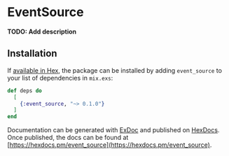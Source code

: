 # EventSource

**TODO: Add description**

## Installation

If [available in Hex](https://hex.pm/docs/publish), the package can be installed
by adding `event_source` to your list of dependencies in `mix.exs`:

```elixir
def deps do
  [
    {:event_source, "~> 0.1.0"}
  ]
end
```

Documentation can be generated with [ExDoc](https://github.com/elixir-lang/ex_doc)
and published on [HexDocs](https://hexdocs.pm). Once published, the docs can
be found at [https://hexdocs.pm/event_source](https://hexdocs.pm/event_source).

